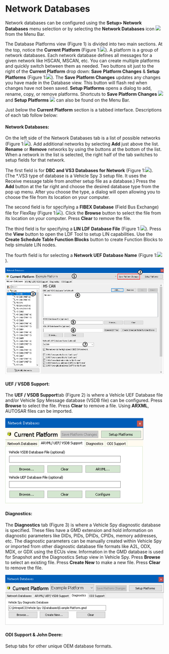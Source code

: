 # Network Databases

Network databases can be configured using the **Setup> Network Databases** menu selection or by selecting the **Network Databases** icon ![](https://cdn.intrepidcs.net/support/VehicleSpy/assets/NetworkDatabase.gif) from the Menu Bar.

The Database Platforms view (Figure 1) is divided into two main sections. At the top, notice the **Current Platform** (Figure 1:![](https://cdn.intrepidcs.net/support/VehicleSpy/assets/smOne.gif)). A platform is a group of network databases. Each network database defines all messages for a given network like HSCAN, MSCAN, etc. You can create multiple platforms and quickly switch between them as needed. Two buttons sit just to the right of the **Current Platform** drop down: **Save** **Platform Changes** & **Setup Platforms** (Figure 1:![](https://cdn.intrepidcs.net/support/VehicleSpy/assets/smTwo.gif)). The **Save Platform Changes** updates any changes you have made in the Database view. This button will flash red when changes have not been saved. **Setup Platforms** opens a dialog to add, rename, copy, or remove platforms. Shortcuts to **Save Platform Changes** ![](https://cdn.intrepidcs.net/support/VehicleSpy/assets/saveplatformchanges.gif) and **Setup Platforms** ![](https://cdn.intrepidcs.net/support/VehicleSpy/assets/setupplatforms.gif) can also be found on the Menu Bar.

Just below the **Current Platform** section is a tabbed interface. Descriptions of each tab follow below:

#### Network Databases:

On the left side of the Network Databases tab is a list of possible networks (Figure 1:![](https://cdn.intrepidcs.net/support/VehicleSpy/assets/smThree.gif)). Add additional networks by selecting **Add** just above the list. **Rename** or **Remove** networks by using the buttons at the bottom of the list. When a network in the list is selected, the right half of the tab switches to setup fields for that network.

The first field is for **DBC and VS3 Databases for Network** (Figure 1:![](https://cdn.intrepidcs.net/support/VehicleSpy/assets/smFour.gif)). (The \*.VS3 type of database is a Vehicle Spy 3 setup file. It uses the Receive message table from another setup file as a database.) Press the **Add** button at the far right and choose the desired database type from the pop up menu. After you choose the type, a dialog will open allowing you to choose the file from its location on your computer.

The second field is for specifying a **FIBEX Database** (Field Bus Exchange) file for FlexRay (Figure 1:![](https://cdn.intrepidcs.net/support/VehicleSpy/assets/smFive.gif)). Click the **Browse** button to select the file from its location on your computer. Press **Clear** to remove the file.

The third field is for specifying a **LIN LDF Database File** (Figure 1:![](https://cdn.intrepidcs.net/support/VehicleSpy/assets/smSix.gif)). Press the **View** button to open the LDF Tool to setup LIN capabilities. Use the **Create Schedule Table Function Blocks** button to create Function Blocks to help simulate LIN nodes.

The fourth field is for selecting a **Network UEF Database Name** (Figure 1:![](https://cdn.intrepidcs.net/support/VehicleSpy/assets/smSeven.gif)).

![Figure 1: Adding a VS3 database for the HSCAN network on the Network Databases tab.](../../.gitbook/assets/spynetworkdatabase1.gif)

#### UEF / VSDB Support:

The **UEF / VSDB Support**tab (Figure 2) is where a Vehicle UEF Database file and/or Vehicle Spy Message database (VSDB file) can be configured. Press **Browse** to select the file. Press **Clear** to remove a file. Using **ARXML**, AUTOSAR files can be imported.

![Figure 2: Selecting a vehicle UEF database file.](../../.gitbook/assets/spynetworkdatabase2.gif)

#### Diagnostics:

The **Diagnostics** tab (Figure 3) is where a Vehicle Spy diagnostic database is specified. These files have a GMD extension and hold information on diagnostic parameters like DIDs, PIDs, DPIDs, CPIDs, memory addresses, etc. The diagnostic parameters can be manually created within Vehicle Spy or imported from other diagnostic database file formats like A2L, ODX, MDX, or GDX using the ECUs view. Information in the GMD database is used for Snapshot and the Diagnostics Setup view in Vehicle Spy. Press **Browse** to select an existing file. Press **Create New** to make a new file. Press **Clear** to remove the file.

![Figure 3: Selecting a Vehicle Spy diagnostic database.](../../.gitbook/assets/spynetworkdatabase3.gif)

#### ODI Support & John Deere:

Setup tabs for other unique OEM database formats.
